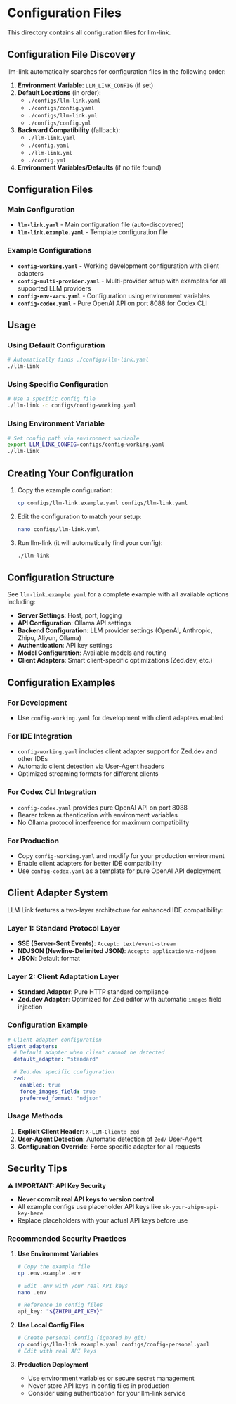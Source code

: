 # Configuration Files

This directory contains all configuration files for llm-link.

## Configuration File Discovery

llm-link automatically searches for configuration files in the following order:

1. **Environment Variable**: `LLM_LINK_CONFIG` (if set)
2. **Default Locations** (in order):
   - `./configs/llm-link.yaml`
   - `./configs/config.yaml`
   - `./configs/llm-link.yml`
   - `./configs/config.yml`
3. **Backward Compatibility** (fallback):
   - `./llm-link.yaml`
   - `./config.yaml`
   - `./llm-link.yml`
   - `./config.yml`
4. **Environment Variables/Defaults** (if no file found)

## Configuration Files

### Main Configuration
- **`llm-link.yaml`** - Main configuration file (auto-discovered)
- **`llm-link.example.yaml`** - Template configuration file

### Example Configurations
- **`config-working.yaml`** - Working development configuration with client adapters
- **`config-multi-provider.yaml`** - Multi-provider setup with examples for all supported LLM providers
- **`config-env-vars.yaml`** - Configuration using environment variables
- **`config-codex.yaml`** - Pure OpenAI API on port 8088 for Codex CLI

## Usage

### Using Default Configuration
```bash
# Automatically finds ./configs/llm-link.yaml
./llm-link
```

### Using Specific Configuration
```bash
# Use a specific config file
./llm-link -c configs/config-working.yaml
```

### Using Environment Variable
```bash
# Set config path via environment variable
export LLM_LINK_CONFIG=configs/config-working.yaml
./llm-link
```

## Creating Your Configuration

1. Copy the example configuration:
   ```bash
   cp configs/llm-link.example.yaml configs/llm-link.yaml
   ```

2. Edit the configuration to match your setup:
   ```bash
   nano configs/llm-link.yaml
   ```

3. Run llm-link (it will automatically find your config):
   ```bash
   ./llm-link
   ```

## Configuration Structure

See `llm-link.example.yaml` for a complete example with all available options including:

- **Server Settings**: Host, port, logging
- **API Configuration**: Ollama API settings
- **Backend Configuration**: LLM provider settings (OpenAI, Anthropic, Zhipu, Aliyun, Ollama)
- **Authentication**: API key settings
- **Model Configuration**: Available models and routing
- **Client Adapters**: Smart client-specific optimizations (Zed.dev, etc.)

## Configuration Examples

### For Development
- Use `config-working.yaml` for development with client adapters enabled

### For IDE Integration
- `config-working.yaml` includes client adapter support for Zed.dev and other IDEs
- Automatic client detection via User-Agent headers
- Optimized streaming formats for different clients

### For Codex CLI Integration
- `config-codex.yaml` provides pure OpenAI API on port 8088
- Bearer token authentication with environment variables
- No Ollama protocol interference for maximum compatibility

### For Production
- Copy `config-working.yaml` and modify for your production environment
- Enable client adapters for better IDE compatibility
- Use `config-codex.yaml` as a template for pure OpenAI API deployment

## Client Adapter System

LLM Link features a two-layer architecture for enhanced IDE compatibility:

### Layer 1: Standard Protocol Layer
- **SSE (Server-Sent Events)**: `Accept: text/event-stream`
- **NDJSON (Newline-Delimited JSON)**: `Accept: application/x-ndjson`
- **JSON**: Default format

### Layer 2: Client Adaptation Layer
- **Standard Adapter**: Pure HTTP standard compliance
- **Zed.dev Adapter**: Optimized for Zed editor with automatic `images` field injection

### Configuration Example
```yaml
# Client adapter configuration
client_adapters:
  # Default adapter when client cannot be detected
  default_adapter: "standard"

  # Zed.dev specific configuration
  zed:
    enabled: true
    force_images_field: true
    preferred_format: "ndjson"
```

### Usage Methods
1. **Explicit Client Header**: `X-LLM-Client: zed`
2. **User-Agent Detection**: Automatic detection of `Zed/` User-Agent
3. **Configuration Override**: Force specific adapter for all requests

## Security Tips

⚠️ **IMPORTANT: API Key Security**

- **Never commit real API keys to version control**
- All example configs use placeholder API keys like `sk-your-zhipu-api-key-here`
- Replace placeholders with your actual API keys before use

### Recommended Security Practices

1. **Use Environment Variables**
   ```bash
   # Copy the example file
   cp .env.example .env

   # Edit .env with your real API keys
   nano .env

   # Reference in config files
   api_key: "${ZHIPU_API_KEY}"
   ```

2. **Use Local Config Files**
   ```bash
   # Create personal config (ignored by git)
   cp configs/llm-link.example.yaml configs/config-personal.yaml
   # Edit with real API keys
   ```

3. **Production Deployment**
   - Use environment variables or secure secret management
   - Never store API keys in config files in production
   - Consider using authentication for your llm-link service
